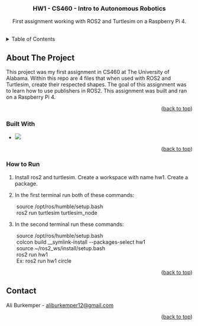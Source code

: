 <a name="readme-top"></a>



<!-- PROJECT LOGO -->
<br />
<div align="center">

  <h3 align="center">HW1 - CS460 - Intro to Autonomous Robotics</h3>

  <p align="center">
    First assignment working with ROS2 and Turtlesim on a Raspberry Pi 4.
    <br />
    <br />
  </p>
</div>



<!-- TABLE OF CONTENTS -->
<details>
  <summary>Table of Contents</summary>
  <ol>
    <li>
      <a href="#about-the-project">About The Project</a>
      <ul>
        <li><a href="#built-with">Built With</a></li>
      </ul>
      <ul>
        <li><a href="#run">How to Run</a></li>
      </ul>
    </li>
  </ol>
</details>



<!-- ABOUT THE PROJECT -->
## About The Project


This project was my first assignment in CS460 at The University of Alabama. Within this repo are 4 files that when used with ROS2 and Turtlesim, create their respected shapes. The goal of this assignment was to learn how
to use publishers in ROS2. This assignment was built and ran on a Raspberry Pi 4.

<p align="right">(<a href="#readme-top">back to top</a>)</p>



### Built With

* <img src="https://img.shields.io/badge/Python-FFD43B?style=for-the-badge&logo=python&logoColor=blue" /> 

<p align="right">(<a href="#readme-top">back to top</a>)</p>

### How to Run

1) Install ros2 and turtlesim. Create a workspace with name hw1. Create a package.

2) In the first terminal run both of these commands:

  &emsp;&emsp;source /opt/ros/humble/setup.bash</br>
  &emsp;&emsp;ros2 run turtlesim turtlesim_node</br>


3) In the second terminal run these commands:

  &emsp;&emsp;source /opt/ros/humble/setup.bash</br>
  &emsp;&emsp;colcon build __symlink-install --packages-select hw1</br>
  &emsp;&emsp;source ~/ros2_ws/install/setup.bash</br>
  &emsp;&emsp;ros2 run hw1 <file></br>
  &emsp;&emsp;Ex: ros2 run hw1 circle

<p align="right">(<a href="#readme-top">back to top</a>)</p>




<!-- CONTACT -->
## Contact

Ali Burkemper - aliburkemper12@gmail.com


<p align="right">(<a href="#readme-top">back to top</a>)</p>




<!-- MARKDOWN LINKS & IMAGES -->
<!-- https://www.markdownguide.org/basic-syntax/#reference-style-links -->
[contributors-shield]: https://img.shields.io/github/contributors/othneildrew/Best-README-Template.svg?style=for-the-badge
[contributors-url]: https://github.com/othneildrew/Best-README-Template/graphs/contributors
[forks-shield]: https://img.shields.io/github/forks/othneildrew/Best-README-Template.svg?style=for-the-badge
[forks-url]: https://github.com/othneildrew/Best-README-Template/network/members
[stars-shield]: https://img.shields.io/github/stars/othneildrew/Best-README-Template.svg?style=for-the-badge
[stars-url]: https://github.com/othneildrew/Best-README-Template/stargazers
[issues-shield]: https://img.shields.io/github/issues/othneildrew/Best-README-Template.svg?style=for-the-badge
[issues-url]: https://github.com/othneildrew/Best-README-Template/issues
[license-shield]: https://img.shields.io/github/license/othneildrew/Best-README-Template.svg?style=for-the-badge
[license-url]: https://github.com/othneildrew/Best-README-Template/blob/master/LICENSE.txt
[linkedin-shield]: https://img.shields.io/badge/-LinkedIn-black.svg?style=for-the-badge&logo=linkedin&colorB=555
[linkedin-url]: https://linkedin.com/in/othneildrew
[product-screenshot]: images/screenshot.png
[Next.js]: https://img.shields.io/badge/next.js-000000?style=for-the-badge&logo=nextdotjs&logoColor=white
[Next-url]: https://nextjs.org/
[React.js]: https://img.shields.io/badge/React-20232A?style=for-the-badge&logo=react&logoColor=61DAFB
[React-url]: https://reactjs.org/
[Vue.js]: https://img.shields.io/badge/Vue.js-35495E?style=for-the-badge&logo=vuedotjs&logoColor=4FC08D
[Vue-url]: https://vuejs.org/
[Angular.io]: https://img.shields.io/badge/Angular-DD0031?style=for-the-badge&logo=angular&logoColor=white
[Angular-url]: https://angular.io/
[Svelte.dev]: https://img.shields.io/badge/Svelte-4A4A55?style=for-the-badge&logo=svelte&logoColor=FF3E00
[Svelte-url]: https://svelte.dev/
[Laravel.com]: https://img.shields.io/badge/Laravel-FF2D20?style=for-the-badge&logo=laravel&logoColor=white
[Laravel-url]: https://laravel.com
[Bootstrap.com]: https://img.shields.io/badge/Bootstrap-563D7C?style=for-the-badge&logo=bootstrap&logoColor=white
[Bootstrap-url]: https://getbootstrap.com
[JQuery.com]: https://img.shields.io/badge/jQuery-0769AD?style=for-the-badge&logo=jquery&logoColor=white
[JQuery-url]: https://jquery.com 
